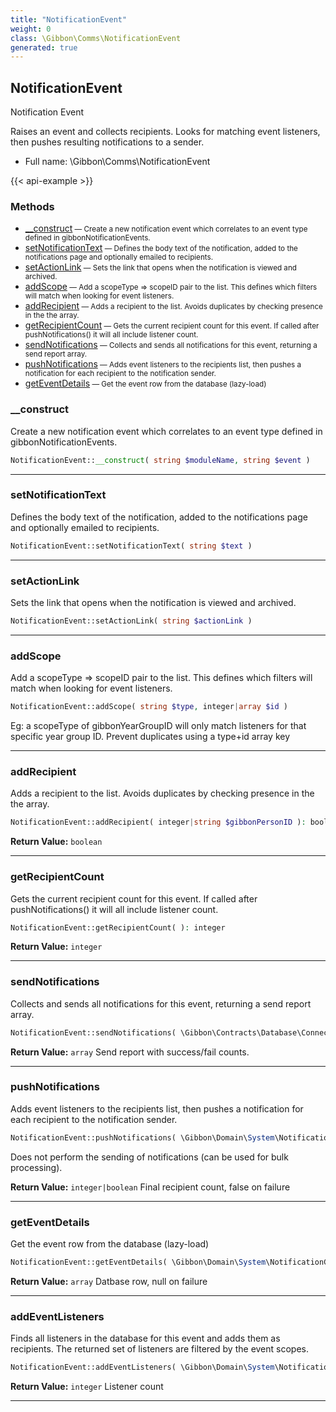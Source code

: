 ```yaml
---
title: "NotificationEvent"
weight: 0
class: \Gibbon\Comms\NotificationEvent
generated: true
---
```


## NotificationEvent

Notification Event

Raises an event and collects recipients. Looks for matching event listeners, then pushes resulting notifications to a sender.

* Full name: \Gibbon\Comms\NotificationEvent

{{< api-example >}} 



### Methods

- [__construct](#__construct)<small> — Create a new notification event which correlates to an event type defined in gibbonNotificationEvents.</small>
- [setNotificationText](#setnotificationtext)<small> — Defines the body text of the notification, added to the notifications page and optionally emailed to recipients.</small>
- [setActionLink](#setactionlink)<small> — Sets the link that opens when the notification is viewed and archived.</small>
- [addScope](#addscope)<small> — Add a scopeType => scopeID pair to the list. This defines which filters will match when looking for event listeners.</small>
- [addRecipient](#addrecipient)<small> — Adds a recipient to the list. Avoids duplicates by checking presence in the the array.</small>
- [getRecipientCount](#getrecipientcount)<small> — Gets the current recipient count for this event. If called after pushNotifications() it will all include listener count.</small>
- [sendNotifications](#sendnotifications)<small> — Collects and sends all notifications for this event, returning a send report array.</small>
- [pushNotifications](#pushnotifications)<small> — Adds event listeners to the recipients list, then pushes a notification for each recipient to the notification sender.</small>
- [getEventDetails](#geteventdetails)<small> — Get the event row from the database (lazy-load)</small>




### __construct

Create a new notification event which correlates to an event type defined in gibbonNotificationEvents.

```php
NotificationEvent::__construct( string $moduleName, string $event )
```









---

### setNotificationText

Defines the body text of the notification, added to the notifications page and optionally emailed to recipients.

```php
NotificationEvent::setNotificationText( string $text )
```









---

### setActionLink

Sets the link that opens when the notification is viewed and archived.

```php
NotificationEvent::setActionLink( string $actionLink )
```









---

### addScope

Add a scopeType => scopeID pair to the list. This defines which filters will match when looking for event listeners.

```php
NotificationEvent::addScope( string $type, integer|array $id )
```

Eg: a scopeType of gibbonYearGroupID will only match listeners for that specific year group ID.
Prevent duplicates using a type+id array key







---

### addRecipient

Adds a recipient to the list. Avoids duplicates by checking presence in the the array.

```php
NotificationEvent::addRecipient( integer|string $gibbonPersonID ): boolean
```






**Return Value:**
`boolean`  



---

### getRecipientCount

Gets the current recipient count for this event. If called after pushNotifications() it will all include listener count.

```php
NotificationEvent::getRecipientCount( ): integer
```






**Return Value:**
`integer`  



---

### sendNotifications

Collects and sends all notifications for this event, returning a send report array.

```php
NotificationEvent::sendNotifications( \Gibbon\Contracts\Database\Connection $pdo, \Gibbon\session $session ): array
```






**Return Value:**
`array`  Send report with success/fail counts.



---

### pushNotifications

Adds event listeners to the recipients list, then pushes a notification for each recipient to the notification sender.

```php
NotificationEvent::pushNotifications( \Gibbon\Domain\System\NotificationGateway $gateway, \Gibbon\Comms\NotificationSender $sender ): integer|boolean
```

Does not perform the sending of notifications (can be used for bulk processing).




**Return Value:**
`integer|boolean`  Final recipient count, false on failure



---

### getEventDetails

Get the event row from the database (lazy-load)

```php
NotificationEvent::getEventDetails( \Gibbon\Domain\System\NotificationGateway $gateway, $key = null ): array
```






**Return Value:**
`array`  Datbase row, null on failure



---

### addEventListeners

Finds all listeners in the database for this event and adds them as recipients. The returned set
of listeners are filtered by the event scopes.

```php
NotificationEvent::addEventListeners( \Gibbon\Domain\System\NotificationGateway $gateway, integer $gibbonNotificationEventID, array $scopes ): integer
```






**Return Value:**
`integer`  Listener count



---

